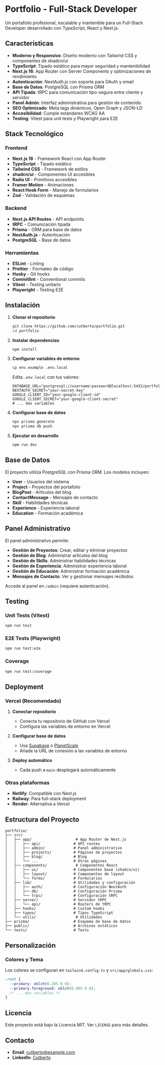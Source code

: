 # Portfolio - Full-Stack Developer

Un portafolio profesional, escalable y mantenible para un Full-Stack Developer desarrollado con TypeScript, React y Next.js.

## Características

- **Moderno y Responsivo**: Diseño moderno con Tailwind CSS y componentes de shadcn/ui
- **TypeScript**: Tipado estático para mayor seguridad y mantenibilidad
- **Next.js 16**: App Router con Server Components y optimizaciones de rendimiento
- **Autenticación**: NextAuth.js con soporte para OAuth y email
- **Base de Datos**: PostgreSQL con Prisma ORM
- **API Tipada**: tRPC para comunicación tipo-segura entre cliente y servidor
- **Panel Admin**: Interfaz administrativa para gestión de contenido
- **SEO Optimizado**: Meta tags dinámicos, Open Graph y JSON-LD
- **Accesibilidad**: Cumple estándares WCAG AA
- **Testing**: Vitest para unit tests y Playwright para E2E

##  Stack Tecnológico

### Frontend
- **Next.js 16** - Framework React con App Router
- **TypeScript** - Tipado estático
- **Tailwind CSS** - Framework de estilos
- **shadcn/ui** - Componentes UI accesibles
- **Radix UI** - Primitivos accesibles
- **Framer Motion** - Animaciones
- **React Hook Form** - Manejo de formularios
- **Zod** - Validación de esquemas

### Backend
- **Next.js API Routes** - API endpoints
- **tRPC** - Comunicación tipada
- **Prisma** - ORM para base de datos
- **NextAuth.js** - Autenticación
- **PostgreSQL** - Base de datos

### Herramientas
- **ESLint** - Linting
- **Prettier** - Formateo de código
- **Husky** - Git hooks
- **Commitlint** - Conventional commits
- **Vitest** - Testing unitario
- **Playwright** - Testing E2E

##  Instalación

1. **Clonar el repositorio**
   ```bash
   git clone https://github.com/cutberto/portfolio.git
   cd portfolio
   ```

2. **Instalar dependencias**
   ```bash
   npm install
   ```

3. **Configurar variables de entorno**
   ```bash
   cp env.example .env.local
   ```
   
   Edita `.env.local` con tus valores:
   ```env
   DATABASE_URL="postgresql://username:password@localhost:5432/portfolio"
   NEXTAUTH_SECRET="your-secret-key"
   GOOGLE_CLIENT_ID="your-google-client-id"
   GOOGLE_CLIENT_SECRET="your-google-client-secret"
   # ... más variables
   ```

4. **Configurar base de datos**
   ```bash
   npx prisma generate
   npx prisma db push
   ```

5. **Ejecutar en desarrollo**
   ```bash
   npm run dev
   ```

##  Base de Datos

El proyecto utiliza PostgreSQL con Prisma ORM. Los modelos incluyen:

- **User** - Usuarios del sistema
- **Project** - Proyectos del portafolio
- **BlogPost** - Artículos del blog
- **ContactMessage** - Mensajes de contacto
- **Skill** - Habilidades técnicas
- **Experience** - Experiencia laboral
- **Education** - Formación académica

##  Panel Administrativo

El panel administrativo permite:

- **Gestión de Proyectos**: Crear, editar y eliminar proyectos
- **Gestión de Blog**: Administrar artículos del blog
- **Gestión de Skills**: Administrar habilidades técnicas
- **Gestión de Experiencia**: Administrar experiencia laboral
- **Gestión de Educación**: Administrar formación académica
- **Mensajes de Contacto**: Ver y gestionar mensajes recibidos

Accede al panel en `/admin` (requiere autenticación).

##  Testing

### Unit Tests (Vitest)
```bash
npm run test
```

### E2E Tests (Playwright)
```bash
npm run test:e2e
```

### Coverage
```bash
npm run test:coverage
```

##  Deployment

### Vercel (Recomendado)

1. **Conectar repositorio**
   - Conecta tu repositorio de GitHub con Vercel
   - Configura las variables de entorno en Vercel

2. **Configurar base de datos**
   - Usa [Supabase](https://supabase.com/) o [PlanetScale](https://planetscale.com/)
   - Añade la URL de conexión a las variables de entorno

3. **Deploy automático**
   - Cada push a `main` desplegará automáticamente

### Otras plataformas

- **Netlify**: Compatible con Next.js
- **Railway**: Para full-stack deployment
- **Render**: Alternativa a Vercel

##  Estructura del Proyecto

```
portfolio/
├── src/
│   ├── app/                    # App Router de Next.js
│   │   ├── api/               # API routes
│   │   ├── admin/             # Panel administrativo
│   │   ├── projects/          # Páginas de proyectos
│   │   ├── blog/              # Blog
│   │   └── ...                # Otras páginas
│   ├── components/             # Componentes React
│   │   ├── ui/                # Componentes base (shadcn/ui)
│   │   ├── layout/            # Componentes de layout
│   │   └── forms/             # Formularios
│   ├── lib/                   # Utilidades y configuración
│   │   ├── auth/              # Configuración NextAuth
│   │   ├── db/                # Configuración Prisma
│   │   └── trpc/              # Configuración tRPC
│   ├── server/                # Servidor tRPC
│   │   └── api/               # Routers de tRPC
│   ├── hooks/                 # Custom hooks
│   ├── types/                 # Tipos TypeScript
│   └── utils/                  # Utilidades
├── prisma/                    # Esquema de base de datos
├── public/                    # Archivos estáticos
└── tests/                     # Tests
```

##  Personalización

### Colores y Tema

Los colores se configuran en `tailwind.config.ts` y `src/app/globals.css`:

```css
:root {
  --primary: oklch(0.205 0 0);
  --primary-foreground: oklch(0.985 0 0);
  /* ... más variables */
}
```

##  Licencia

Este proyecto está bajo la Licencia MIT. Ver `LICENSE` para más detalles.

##  Contacto

- **Email**: cutberto@example.com
- **LinkedIn**: [Cutberto](https://linkedin.com/in/cutberto)
